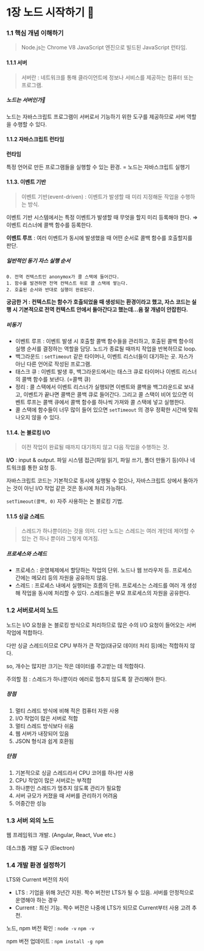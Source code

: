 # 1장 노드 시작하기 🚀

### 1.1 핵심 개념 이해하기

> Node.js는 Chrome V8 JavaScript 엔진으로 빌드된 JavaScript 런타임.



#### 1.1.1 서버

>  서버란 : 네트워크를 통해 클라이언트에 정보나 서비스를 제공하는 컴퓨터 또는 프로그램.

##### 노드는 서버인가🤔 

노드는 자바스크립트 프로그램이 서버로서 기능하기 위한 도구를 제공하므로 서버 역할을 수행할 수 있다.



#### 1.1.2 자바스크립트 런타임

**런타임** 

특정 언어로 만든 프로그램들을 실행할 수 있는 환경. = 노드는 자바스크립트 실행기



#### 1.1.3. 이벤트 기반

> 이벤트 기반(event-driven) : 이벤트가 발생할 때 미리 지정해둔 작업을 수행하는 방식.

이벤트 기반 시스템에서는 특정 이벤트가 발생할 때 무엇을 할지 미리 등록해야 한다. ⇒ 이벤트 리스너에 콜백 함수를 등록한다.

**이벤트 루프** : 여러 이벤트가 동시에 발생했을 때 어떤 순서로 콜백 함수를 호출할지를 판단.

##### 일반적인 동기 자스 실행 순서

	0. 전역 컨텍스트인 anonymox가 콜 스택에 들어간다.
 	1. 함수를 발견하면 전역 컨텍스트 위로 콜 스택에 쌓는다.
 	2. 호출된 순서와 반대로 실행이 완료된다.

**궁금한 거 : 컨텍스트는 함수가 호출되었을 때 생성되는 환경이라고 했고, 자스 코드는 실행 시 기본적으로 전역 컨텍스트 안에서 돌아간다고 했는데...음 잘 개념이 안잡힌다.**

##### 비동기

- 이벤트 루프 : 이벤트 발생 시 호출할 콜백 함수들을 관리하고, 호출된 콜백 함수의 실행 순서를 결정하는 역할을 담당. 노드가 종료될 때까지 작업을 반복하므로 loop.
- 백그라운드 : `setTimeout` 같은 타이머나, 이벤트 리스너들이 대기하는 곳. 자스가 아닌 다른 언어로 작성된  프로그램.
- 태스크 큐 : 이벤트 발생 후, 백그라운드에서는 태스크 큐로 타이머나 이벤트 리스너의 콜백 함수를 보낸다. (=콜백 큐)
- 정리 :  콜 스택에서 이벤트 리스너가 실행되면 이벤트와 콜백을 백그라운드로 보내고, 이벤트가 끝나면 콜백은 콜백 큐로 들어간다. 그리고 콜 스택이 비어 있으면 이벤트 루프는 콜백 큐에서 콜백 함수를 하나씩 가져와 콜 스택에 넣고 실행한다.
- 콜 스택에 함수들이 너무 많이 들어 있으면 `setTimeout` 의 경우 정확한 시간에 맞춰 나오지 않을 수 있다.



#### 1.1.4. 논 블로킹 I/O

>  이전 작업이 완료될 때까지 대기하지 않고 다음 작업을 수행하는 것.

**I/O** : input & output. 파일 시스템 접근(파일 읽기, 파일 쓰기, 폴더 만들기 등)이나 네트워크를 통한 요청 등.

자바스크립트 코드는 기본적으로 동시에 실행될 수 없으나, 자바스크립트 상에서 돌아가는 것이 아닌 I/O 작업 같은 것은 동시에 처리 가능하다.

`setTimeout(콜백, 0)` 자주 사용하는 논 블로킹 기법.



#### 1.1.5 싱글 스레드

> 스레드가 하나뿐이라는 것을 의미. 다만 노드는 스레드는 여러 개인데 제어할 수 있는 건 하나 뿐이라 그렇게 여겨짐.

##### 프로세스와 스레드

  - 프로세스 : 운영체제에서 할당하는 작업의 단위. 노드나 웹 브라우저 등. 프로세스 간에는 메모리 등의 자원을 공유하지 않음.
  - 스레드 : 프로세스 내에서 실행되는 흐름의 단위. 프로세스는 스레드를 여러 개 생성해 작업을 동시에 처리할 수 있다. 스레드들은 부모 프로세스의 자원을 공유한다.



### 1.2 서버로서의 노드

노드는 I/O 요청을 논 블로킹 방식으로 처리하므로 많은 수의 I/O 요청이 들어오는 서버 작업에 적합하다.

다만 싱글 스레드이므로 CPU 부하가 큰 작업(대규모 데이터 처리 등)에는 적합하지 않다.

so, 개수는 많지만 크기는 작은 데이터를 주고받는 데 적합하다.

주의할 점 : 스레드가 하나뿐이라 에러로 멈추지 않도록 잘 관리해야 한다.



##### 장점

  1. 멀티 스레드 방식에 비해 적은 컴퓨터 자원 사용
  2. I/O 작업이 많은 서버로 적합
  3. 멀티 스레드 방식보다 쉬움
  4. 웹 서버가 내장되어 있음
  5. JSON 형식과 쉽게 호환됨



##### 단점

1. 기본적으로 싱글 스레드라서 CPU 코어를 하나만 사용
2. CPU 작업이 많은 서버로는 부적합
3. 하나뿐인 스레드가 멈추지 않도록  관리가 필요함
4. 서버 규모가 커졌을 때 서버를 관리하기 어려움
5. 어중간한 성능



### 1.3 서버 외의 노드

웹 프레임워크 개발. (Angular, React, Vue etc.)

데스크톱 개발 도구 (Electron)



### 1.4 개발 환경 설정하기

LTS와 Current 버전의 차이
- LTS : 기업을 위해 3년간 지원. 짝수 버전만 LTS가 될 수 있음. 서버를 안정적으로 운영해야 하는 경우
- Current : 최신 기능. 짝수 버전은 나중에 LTS가 되므로 Current부터 사용 고려 추천.

노드, npm 버전 확인 : `node -v` `npm -v`

npm  버전 업데이트 : `npm install -g npm`